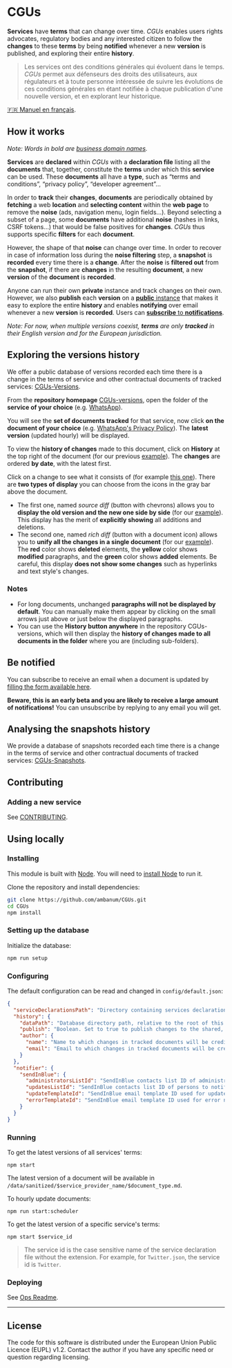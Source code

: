 # CGUs

**Services** have **terms** that can change over time. _CGUs_ enables users rights advocates, regulatory bodies and any interested citizen to follow the **changes** to these **terms** by being **notified** whenever a new **version** is published, and exploring their entire **history**.

> Les services ont des conditions générales qui évoluent dans le temps. _CGUs_ permet aux défenseurs des droits des utilisateurs, aux régulateurs et à toute personne intéressée de suivre les évolutions de ces conditions générales en étant notifiée à chaque publication d'une nouvelle version, et en explorant leur historique.

[🇫🇷 Manuel en français](README.fr.md).


## How it works

_Note: Words in bold are [business domain names](https://en.wikipedia.org/wiki/Domain-driven_design)._

**Services** are **declared** within _CGUs_ with a **declaration file** listing all the **documents** that, together, constitute the **terms** under which this **service** can be used. These **documents** all have a **type**, such as “terms and conditions”, “privacy policy”, “developer agreement”…

In order to **track** their **changes**, **documents** are periodically obtained by **fetching** a web **location** and **selecting content** within the **web page** to remove the **noise** (ads, navigation menu, login fields…). Beyond selecting a subset of a page, some **documents** have additional **noise** (hashes in links, CSRF tokens…) that would be false positives for **changes**. _CGUs_ thus supports specific **filters** for each **document**.

However, the shape of that **noise** can change over time. In order to recover in case of information loss during the **noise filtering** step, a **snapshot** is **recorded** every time there is a **change**. After the **noise** is **filtered out** from the **snapshot**, if there are **changes** in the resulting **document**, a new **version** of the **document** is **recorded**.

Anyone can run their own **private** instance and track changes on their own. However, we also **publish** each **version** on a [**public** instance](https://github.com/ambanum/CGUs-versions) that makes it easy to explore the entire **history** and enables **notifying** over email whenever a new **version** is **recorded**.
Users can [**subscribe** to **notifications**](#be-notified).

_Note: For now, when multiple versions coexist, **terms** are only **tracked** in their English version and for the European jurisdiction._


## Exploring the versions history

We offer a public database of versions recorded each time there is a change in the terms of service and other contractual documents of tracked services: [CGUs-Versions](https://github.com/ambanum/CGUs-versions).

From the **repository homepage** [CGUs-versions](https://github.com/ambanum/CGUs-versions), open the folder of the **service of your choice** (e.g. [WhatsApp](https://github.com/ambanum/CGUs-versions/tree/master/WhatsApp)).

You will see the **set of documents tracked** for that service, now click **on the document of your choice** (e.g. [WhatsApp's Privacy Policy](https://github.com/ambanum/CGUs-versions/blob/master/WhatsApp/privacy_policy.md)). The **latest version** (updated hourly) will be displayed.

To view the **history of changes** made to this document, click on **History** at the top right of the document (for our previous [example](https://github.com/ambanum/CGUs-versions/commits/master/WhatsApp/privacy_policy.md)). The **changes** are ordered **by date**, with the latest first.

Click on a change to see what it consists of (for example [this one](https://github.com/ambanum/CGUs-versions/commit/58a1d2ae4187a3260ac58f3f3c7dcd3aeacaebcd)). There are **two types of display** you can choose from the icons in the gray bar above the document.

- The first one, named *source diff* (button with chevrons) allows you to **display the old version and the new one side by side** (for our [example](https://github.com/ambanum/CGUs-versions/commit/58a1d2ae4187a3260ac58f3f3c7dcd3aeacaebcd#diff-e8bdae8692561f60aeac9d27a55e84fc)). This display has the merit of **explicitly showing** all additions and deletions.
- The second one, named *rich diff* (button with a document icon) allows you to **unify all the changes in a single document** (for our [example](https://github.com/ambanum/CGUs-versions/commit/58a1d2ae4187a3260ac58f3f3c7dcd3aeacaebcd?short_path=e8bdae8#diff-e8bdae8692561f60aeac9d27a55e84fc)). The **red** color shows **deleted** elements, the **yellow** color shows **modified** paragraphs, and the **green** color shows **added** elements. Be careful, this display **does not show some changes** such as hyperlinks and text style's changes.

### Notes

- For long documents, unchanged **paragraphs will not be displayed by default**. You can manually make them appear by clicking on the small arrows just above or just below the displayed paragraphs.
- You can use the **History button anywhere** in the repository CGUs-versions, which will then display the **history of changes made to all documents in the folder** where you are (including sub-folders).

## Be notified

You can subscribe to receive an email when a document is updated by [filling the form available here](https://59692a77.sibforms.com/serve/MUIEAKuTv3y67e27PkjAiw7UkHCn0qVrcD188cQb-ofHVBGpvdUWQ6EraZ5AIb6vJqz3L8LDvYhEzPb2SE6eGWP35zXrpwEFVJCpGuER9DKPBUrifKScpF_ENMqwE_OiOZ3FdCV2ra-TXQNxB2sTEL13Zj8HU7U0vbbeF7TnbFiW8gGbcOa5liqmMvw_rghnEB2htMQRCk6A3eyj).

**Beware, this is an early beta and you are likely to receive a large amount of notifications!** You can unsubscribe by replying to any email you will get.


## Analysing the snapshots history

We provide a database of snapshots recorded each time there is a change in the terms of service and other contractual documents of tracked services: [CGUs-Snapshots](https://github.com/ambanum/CGUs-snapshots).


## Contributing

### Adding a new service

See [CONTRIBUTING](CONTRIBUTING.md).


## Using locally

### Installing

This module is built with [Node](https://nodejs.org/en/). You will need to [install Node](https://nodejs.org/en/download/) to run it.

Clone the repository and install dependencies:

```sh
git clone https://github.com/ambanum/CGUs.git
cd CGUs
npm install
```

### Setting up the database

Initialize the database:
```sh
npm run setup
```

### Configuring

The default configuration can be read and changed in `config/default.json`:

```json
{
  "serviceDeclarationsPath": "Directory containing services declarations and associated filters.",
  "history": {
    "dataPath": "Database directory path, relative to the root of this project",
    "publish": "Boolean. Set to true to publish changes to the shared, global database. Should be true only in production.",
    "author": {
      "name": "Name to which changes in tracked documents will be credited",
      "email": "Email to which changes in tracked documents will be credited"
    }
  },
  "notifier": {
    "sendInBlue": {
      "administratorsListId": "SendInBlue contacts list ID of administrators",
      "updatesListId": "SendInBlue contacts list ID of persons to notify on document updates",
      "updateTemplateId": "SendInBlue email template ID used for updates notifications",
      "errorTemplateId": "SendInBlue email template ID used for error notifications",
    }
  }
}
```

### Running

To get the latest versions of all services' terms:

```
npm start
```

The latest version of a document will be available in `/data/sanitized/$service_provider_name/$document_type.md`.

To hourly update documents:

```
npm run start:scheduler
```

To get the latest version of a specific service's terms:

```
npm start $service_id
```

> The service id is the case sensitive name of the service declaration file without the extension. For example, for `Twitter.json`, the service id is `Twitter`.

### Deploying

See [Ops Readme](ops/README.md).

- - -

## License

The code for this software is distributed under the European Union Public Licence (EUPL) v1.2.
Contact the author if you have any specific need or question regarding licensing.
